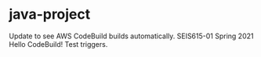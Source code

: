 # java-project
Update to see AWS CodeBuild builds automatically.
SEIS615-01 Spring 2021 Hello CodeBuild!
Test triggers.
